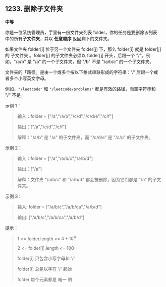 
## 1233. 删除子文件夹

**中等**

你是一位系统管理员，手里有一份文件夹列表 folder，你的任务是要删除该列表中的所有**子文件夹**，并以 **任意顺序** 返回剩下的文件夹。

如果文件夹 folder[i] 位于另一个文件夹 folder[j] 下，那么 folder[i] 就是 folder[j] 的 子文件夹 。folder[j] 的子文件夹必须以 folder[j] 开头，后跟一个 "/"。例如，"/a/b" 是 "/a" 的一个子文件夹，但 "/b" 不是 "/a/b/c" 的一个子文件夹。

文件夹的「路径」是由一个或多个按以下格式串联形成的字符串：'/' 后跟一个或者多个小写英文字母。

例如，`"/leetcode"` 和 `"/leetcode/problems"` 都是有效的路径，而空字符串和 "/" 不是。


示例 1：

>输入：folder = ["/a","/a/b","/c/d","/c/d/e","/c/f"]
>
>输出：["/a","/c/d","/c/f"]
>
>解释："/a/b" 是 "/a" 的子文件夹，而 "/c/d/e" 是 "/c/d" 的子文件夹。

示例 2：

>输入：folder = ["/a","/a/b/c","/a/b/d"]
>
>输出：["/a"]
>
>解释：文件夹 "/a/b/c" 和 "/a/b/d" 都会被删除，因为它们都是 "/a" 的子文件夹。

示例 3：

>输入: folder = ["/a/b/c","/a/b/ca","/a/b/d"]
>
>输出: ["/a/b/c","/a/b/ca","/a/b/d"]


提示：

>1 <= folder.length <= $4 * 10^4$
> 
>2 <= folder[i].length <= 100
> 
>folder[i] 只包含小写字母和 '/'
> 
>folder[i] 总是以字符 '/' 起始
> 
>folder 每个元素都是 唯一 的